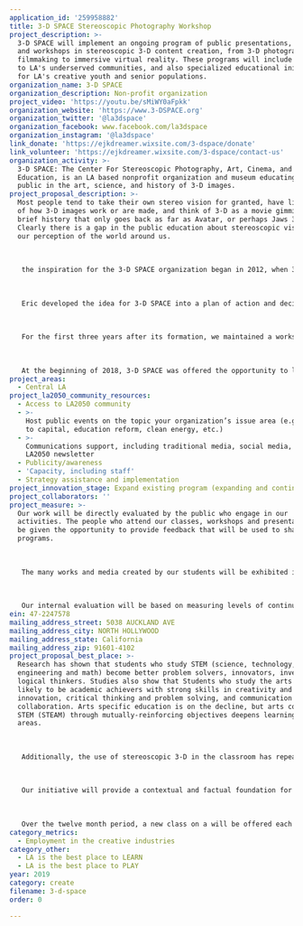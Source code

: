 ```yaml
---
application_id: '259958882'
title: 3-D SPACE Stereoscopic Photography Workshop
project_description: >-
  3-D SPACE will implement an ongoing program of public presentations, classes
  and workshops in stereoscopic 3-D content creation, from 3-D photography and
  filmmaking to immersive virtual reality. These programs will include outreach
  to LA's underserved communities, and also specialized educational initiatives
  for LA's creative youth and senior populations.
organization_name: 3-D SPACE
organization_description: Non-profit organization
project_video: 'https://youtu.be/sMiWY0aFpkk'
organization_website: 'https://www.3-DSPACE.org'
organization_twitter: '@la3dspace'
organization_facebook: www.facebook.com/la3dspace
organization_instagram: '@la3dspace'
link_donate: 'https://ejkdreamer.wixsite.com/3-dspace/donate'
link_volunteer: 'https://ejkdreamer.wixsite.com/3-dspace/contact-us'
organization_activity: >-
  3-D SPACE: The Center For Stereoscopic Photography, Art, Cinema, and
  Education, is an LA based nonprofit organization and museum educating the
  public in the art, science, and history of 3-D images.
project_proposal_description: >-
  Most people tend to take their own stereo vision for granted, have little idea
  of how 3-D images work or are made, and think of 3-D as a movie gimmick with a
  brief history that only goes back as far as Avatar, or perhaps Jaws 3-D.
  Clearly there is a gap in the public education about stereoscopic vision and
  our perception of the world around us.
   
   
   
   the inspiration for the 3-D SPACE organization began in 2012, when 3-D SPACE founder Eric Kurland and 3-D historian Ray Zone were able to rescue three truckloads of artifacts from the estate of the late 3-D expert and collector Dan Symmes. They were able to do this thanks to an angel benefactor who backed the purchase of the items on the condition that they do something positive with it. Ray and Eric discussed the possibility of someday finding a place to display these materials. Sadly, Ray passed away before they were able to move forward with any plans, but the idea continued to grow
   
   
   
   Eric developed the idea for 3-D SPACE into a plan of action and decided that starting a nonprofit would be the best route to move forward. 3-D SPACE was granted 501(c)3 nonprofit tax-exempt status in March, 2015. The museum collection grew when 3-D SPACE began receiving donations from private collectors and estates, portions of Ray Zone’s personal 3-D collection.
   
   
   
   For the first three years after its formation, we maintained a workshop and storage facility for the collections, but had no public space. 3-D SPACE operated as a museum without a permanent home, presenting movie screenings, educational workshops and outreach events in collaboration with other museums, organizations and nonprofits.
   
   
   
   At the beginning of 2018, 3-D SPACE was offered the opportunity to lease a brand new basement space. This new area was small, but had the potential to work as an exhibit gallery. Finally, in the Summer of 2018, 3-D SPACE opened the doors of its starter museum in the Echo Park neighborhood of Los Angeles. Affectionately nicknamed the "3-D Bunker," the center is a public space for stereoscopic art, science, and history. We are utilizing the gallery to rotate between exhibiting pieces from our museum collection, displaying contemporary works by 3-D image makers, and holding classes and presentations.
project_areas:
  - Central LA
project_la2050_community_resources:
  - Access to LA2050 community
  - >-
    Host public events on the topic your organization’s issue area (e.g. access
    to capital, education reform, clean energy, etc.) 
  - >-
    Communications support, including traditional media, social media, and
    LA2050 newsletter
  - Publicity/awareness
  - 'Capacity, including staff'
  - Strategy assistance and implementation
project_innovation_stage: Expand existing program (expanding and continuing ongoing successful projects)
project_collaborators: ''
project_measure: >-
  Our work will be directly evaluated by the public who engage in our
  activities. The people who attend our classes, workshops and presentation will
  be given the opportunity to provide feedback that will be used to shape future
  programs.
   
   
   
   The many works and media created by our students will be exhibited in various public venues including art galleries, film festivals, and online, where the Los Angeles community at large will be able to see, experience, and comment.
   
   
   
   Our internal evaluation will be based on measuring levels of continuing engagement with the public, growth of class and workshop sizes, attendance numbers at our events, and public demand for increased activities
ein: 47-2247578
mailing_address_street: 5038 AUCKLAND AVE
mailing_address_city: NORTH HOLLYWOOD
mailing_address_state: California
mailing_address_zip: 91601-4102
project_proposal_best_place: >-
  Research has shown that students who study STEM (science, technology,
  engineering and math) become better problem solvers, innovators, inventors and
  logical thinkers. Studies also show that Students who study the arts are more
  likely to be academic achievers with strong skills in creativity and
  innovation, critical thinking and problem solving, and communication and
  collaboration. Arts specific education is on the decline, but arts conected to
  STEM (STEAM) through mutually-reinforcing objectives deepens learning in both
  areas.
   
   
   
   Additionally, the use of stereoscopic 3-D in the classroom has repeatedly proven to provide markedly higher rates of comprehension and retention of information by students, yet 3-D is not widely understood or implemented by educators or industries.
   
   
   
   Our initiative will provide a contextual and factual foundation for an increase in the creation and use of 3-D content by the Los Angeles population. This knowledge will benefit the growing numbers of LA residents who will pursue careers in the numerous fields that are rapidly implementing 3-D imagery, including entertainment, medicine, design, and education. Classes will be offered to multiple populations (i.e. youth classes, adult classes).
   
   
   
   Over the twelve month period, a new class on a will be offered each month and will meet periodically throughout that month. At the conclusion of the year-long program, twelve unique classes will be held. Students will be provided with all materials and equipment necessary to create their own stereoscopic imagery, and at the completion of each class, an exhibition of student work will be presented at a public venue.
category_metrics:
  - Employment in the creative industries
category_other:
  - LA is the best place to LEARN
  - LA is the best place to PLAY
year: 2019
category: create
filename: 3-d-space
order: 0

---
```

